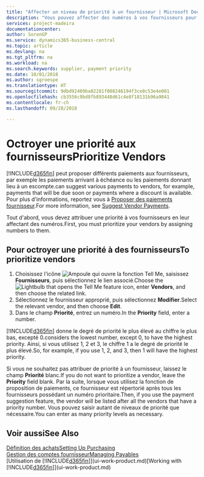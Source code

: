 ```yaml
---
title: "Affecter un niveau de priorité à un fournisseur | Microsoft Docs"
description: "Vous pouvez affecter des numéros à vos fournisseurs pour les classer par ordre de priorité et faciliter des propositions de paiement dans Business Central."
services: project-madeira
documentationcenter: 
author: SorenGP
ms.service: dynamics365-business-central
ms.topic: article
ms.devlang: na
ms.tgt_pltfrm: na
ms.workload: na
ms.search.keywords: supplier, payment priority
ms.date: 10/01/2018
ms.author: sgroespe
ms.translationtype: HT
ms.sourcegitcommit: 9dbd92409ba02281f008246194f3ce0c53e4e001
ms.openlocfilehash: cb3556c9bd8fb893448d61c4e8f18131b96a9841
ms.contentlocale: fr-ch
ms.lasthandoff: 09/28/2018

---
```

# <a name="prioritize-vendors"></a><span data-ttu-id="92fb9-103">Octroyer une priorité aux fournisseurs</span><span class="sxs-lookup"><span data-stu-id="92fb9-103">Prioritize Vendors</span></span>
[!INCLUDE[d365fin](includes/d365fin_md.md)] <span data-ttu-id="92fb9-104">peut proposer différents paiements aux fournisseurs, par exemple les paiements arrivant à échéance ou les paiements donnant lieu à un escompte.</span><span class="sxs-lookup"><span data-stu-id="92fb9-104">can suggest various payments to vendors, for example, payments that will be due soon or payments where a discount is available.</span></span> <span data-ttu-id="92fb9-105">Pour plus d'informations, reportez vous à [Proposer des paiements fournisseur](payables-how-suggest-vendor-payments.md).</span><span class="sxs-lookup"><span data-stu-id="92fb9-105">For more information, see [Suggest Vendor Payments](payables-how-suggest-vendor-payments.md).</span></span>

<span data-ttu-id="92fb9-106">Tout d'abord, vous devez attribuer une priorité à vos fournisseurs en leur affectant des numéros.</span><span class="sxs-lookup"><span data-stu-id="92fb9-106">First, you must prioritize your vendors by assigning numbers to them.</span></span>

## <a name="to-prioritize-vendors"></a><span data-ttu-id="92fb9-107">Pour octroyer une priorité à des fournisseurs</span><span class="sxs-lookup"><span data-stu-id="92fb9-107">To prioritize vendors</span></span>
1. <span data-ttu-id="92fb9-108">Choisissez l'icône ![Ampoule qui ouvre la fonction Tell Me](media/ui-search/search_small.png "Dites-moi ce que vous voulez faire"), saisissez **Fournisseurs**, puis sélectionnez le lien associé.</span><span class="sxs-lookup"><span data-stu-id="92fb9-108">Choose the ![Lightbulb that opens the Tell Me feature](media/ui-search/search_small.png "Tell me what you want to do") icon, enter **Vendors**, and then choose the related link.</span></span>
2. <span data-ttu-id="92fb9-109">Sélectionnez le fournisseur approprié, puis sélectionnez **Modifier**.</span><span class="sxs-lookup"><span data-stu-id="92fb9-109">Select the relevant vendor, and then choose **Edit**.</span></span>
3. <span data-ttu-id="92fb9-110">Dans le champ **Priorité**, entrez un numéro.</span><span class="sxs-lookup"><span data-stu-id="92fb9-110">In the **Priority** field, enter a number.</span></span>

[!INCLUDE[d365fin](includes/d365fin_md.md)] <span data-ttu-id="92fb9-111">donne le degré de priorité le plus élevé au chiffre le plus bas, excepté 0.</span><span class="sxs-lookup"><span data-stu-id="92fb9-111">considers the lowest number, except 0, to have the highest priority.</span></span> <span data-ttu-id="92fb9-112">Ainsi, si vous utilisez 1, 2 et 3, le chiffre 1 a le degré de priorité le plus élevé.</span><span class="sxs-lookup"><span data-stu-id="92fb9-112">So, for example, if you use 1, 2, and 3, then 1 will have the highest priority.</span></span>

<span data-ttu-id="92fb9-113">Si vous ne souhaitez pas attribuer de priorité à un fournisseur, laissez le champ **Priorité** blanc.</span><span class="sxs-lookup"><span data-stu-id="92fb9-113">If you do not want to prioritize a vendor, leave the **Priority** field blank.</span></span> <span data-ttu-id="92fb9-114">Par la suite, lorsque vous utilisez la fonction de proposition de paiements, ce fournisseur est répertorié après tous les fournisseurs possédant un numéro prioritaire.</span><span class="sxs-lookup"><span data-stu-id="92fb9-114">Then, if you use the payment suggestion feature, the vendor will be listed after all the vendors that have a priority number.</span></span> <span data-ttu-id="92fb9-115">Vous pouvez saisir autant de niveaux de priorité que nécessaire.</span><span class="sxs-lookup"><span data-stu-id="92fb9-115">You can enter as many priority levels as necessary.</span></span>

## <a name="see-also"></a><span data-ttu-id="92fb9-116">Voir aussi</span><span class="sxs-lookup"><span data-stu-id="92fb9-116">See Also</span></span>
[<span data-ttu-id="92fb9-117">Définition des achats</span><span class="sxs-lookup"><span data-stu-id="92fb9-117">Setting Up Purchasing</span></span>](purchasing-setup-purchasing.md)  
[<span data-ttu-id="92fb9-118">Gestion des comptes fournisseur</span><span class="sxs-lookup"><span data-stu-id="92fb9-118">Managing Payables</span></span>](payables-manage-payables.md)  
<span data-ttu-id="92fb9-119">[Utilisation de [!INCLUDE[d365fin](includes/d365fin_md.md)]](ui-work-product.md)</span><span class="sxs-lookup"><span data-stu-id="92fb9-119">[Working with [!INCLUDE[d365fin](includes/d365fin_md.md)]](ui-work-product.md)</span></span>

